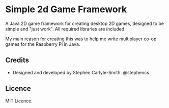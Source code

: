 # Simple 2d Game Framework

A Java 2D game framework for creating desktop 2D games, designed to be simple and "just work".  All required libraries are included.

My main reason for creating this was to help me write multiplayer co-op games for the Raspberry Pi in Java.


## Credits
* Designed and developed by Stephen Carlyle-Smith.  @stephencs

## Licence
MIT Licence.

